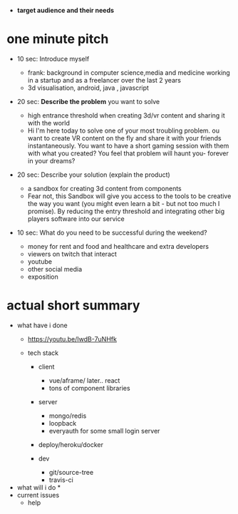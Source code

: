 * <b>target audience  and their needs</b>

# one minute pitch
* 10 sec: Introduce myself
    * frank: background in computer science,media and medicine working in a startup and as a freelancer over the last 2 years
    * 3d visualisation, android, java , javascript
    
* 20 sec: <b>Describe the problem</b> you want to solve
    * high entrance threshold when creating 3d/vr content and sharing it with the world
    * Hi I'm here today to solve one of your most troubling problem.
        ou want to create VR content on the fly and share it with your friends instantaneously. You want to have a short gaming session with them with what you created?
        You feel that problem will haunt you- forever in your dreams?
  
* 20 sec: Describe your solution (explain the product)
    * a sandbox for creating 3d content from components
    * Fear not, this Sandbox will give you access to the tools to be creative the way you want (you might even learn a bit - but not too much I promise).
        By reducing the entry threshold and integrating other big players software into our service  


* 10 sec: What do you need to be successful during the weekend?
    * money for rent and food and healthcare and extra developers
    * viewers on twitch that interact
    * youtube
    * other social media
    * exposition
  
# actual short summary        
* what have i done
    * https://youtu.be/IwdB-7uNHfk
      
    * tech stack
        * client 
            * vue/aframe/ later.. react
            * tons of component libraries
        * server 
            * mongo/redis
            * loopback
            * everyauth for some small login server   
            
        * deploy/heroku/docker
        * dev
            * git/source-tree
            * travis-ci
* what will i do
    * 
* current issues
    * help
             
    
    


